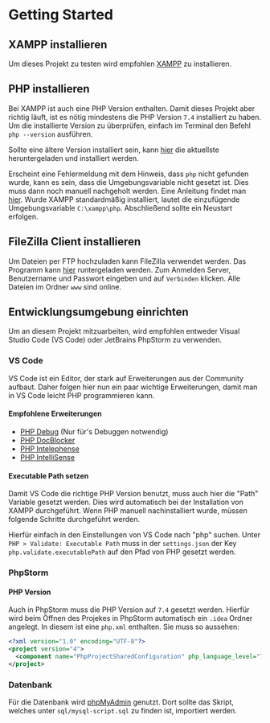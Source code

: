 # Getting Started

## XAMPP installieren
Um dieses Projekt zu testen wird empfohlen [XAMPP](https://www.apachefriends.org/de/index.html) zu installieren.

## PHP installieren
Bei XAMPP ist auch eine PHP Version enthalten. Damit dieses Projekt aber richtig läuft, ist es nötig mindestens die PHP Version `7.4` installiert zu haben. Um die installierte Version zu überprüfen, einfach im Terminal den Befehl `php --version` ausführen.

Sollte eine ältere Version installiert sein, kann [hier](https://www.php.net/downloads.php) die aktuellste heruntergeladen und installiert werden.

Erscheint eine Fehlermeldung mit dem Hinweis, dass `php` nicht gefunden wurde, kann es sein, dass die Umgebungsvariable nicht gesetzt ist. Dies muss dann noch manuell nachgeholt werden. Eine Anleitung findet man [hier](https://www.java.com/de/download/help/path.xml). Wurde XAMPP standardmäßig installiert, lautet die einzufügende Umgebungsvariable `C:\xampp\php`. Abschließend sollte ein Neustart erfolgen.

## FileZilla Client installieren
Um Dateien per FTP hochzuladen kann FileZilla verwendet werden. Das Programm kann [hier](https://filezilla-project.org/) runtergeladen werden.
Zum Anmelden Server, Benutzername und Passwort eingeben und auf `Verbinden` klicken. Alle Dateien im Ordner `www` sind online.

## Entwicklungsumgebung einrichten
Um an diesem Projekt mitzuarbeiten, wird empfohlen entweder Visual Studio Code (VS Code) oder JetBrains PhpStorm zu verwenden.

### VS Code
VS Code ist ein Editor, der stark auf Erweiterungen aus der Community aufbaut. Daher folgen hier nun ein paar wichtige Erweiterungen, damit man in VS Code leicht PHP programmieren kann.

#### Empfohlene Erweiterungen
- [PHP Debug](https://marketplace.visualstudio.com/items?itemName=felixfbecker.php-debug) (Nur für's Debuggen notwendig)
- [PHP DocBlocker](https://marketplace.visualstudio.com/items?itemName=neilbrayfield.php-docblocker)
- [PHP Intelephense](https://marketplace.visualstudio.com/items?itemName=bmewburn.vscode-intelephense-client)
- [PHP IntelliSense](https://marketplace.visualstudio.com/items?itemName=felixfbecker.php-intellisense)

#### Executable Path setzen
Damit VS Code die richtige PHP Version benutzt, muss auch hier die "Path" Variable gesetzt werden. Dies wird automatisch bei der Installation von XAMPP durchgeführt. Wenn PHP manuell nachinstalliert wurde, müssen folgende Schritte durchgeführt werden.

Hierfür einfach in den Einstellungen von VS Code nach "php" suchen. Unter `PHP > Validate: Executable Path` muss in der `settings.json` der Key `php.validate.executablePath` auf den Pfad von PHP gesetzt werden.

### PhpStorm

#### PHP Version
Auch in PhpStorm muss die PHP Version auf `7.4` gesetzt werden. Hierfür wird beim Öffnen des Projekes in PhpStorm automatisch ein `.idea` Ordner angelegt. In diesem ist eine `php.xml` enthalten. Sie muss so aussehen:

```xml
<?xml version="1.0" encoding="UTF-8"?>
<project version="4">
  <component name="PhpProjectSharedConfiguration" php_language_level="7.4" />
</project>
```
### Datenbank
Für die Datenbank wird [phpMyAdmin](http://localhost/phpmyadmin/index.php) genutzt. Dort sollte das Skript, welches unter `sql/mysql-script.sql` zu finden ist, importiert werden.
